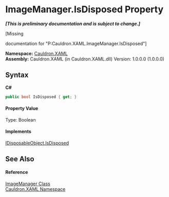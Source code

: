 # ImageManager.IsDisposed Property 
 _**\[This is preliminary documentation and is subject to change.\]**_

\[Missing <summary> documentation for "P:Cauldron.XAML.ImageManager.IsDisposed"\]

**Namespace:**&nbsp;<a href="N_Cauldron_XAML">Cauldron.XAML</a><br />**Assembly:**&nbsp;Cauldron.XAML (in Cauldron.XAML.dll) Version: 1.0.0.0 (1.0.0.0)

## Syntax

**C#**<br />
``` C#
public bool IsDisposed { get; }
```


#### Property Value
Type: Boolean

#### Implements
<a href="P_Cauldron_Core_IDisposableObject_IsDisposed">IDisposableObject.IsDisposed</a><br />

## See Also


#### Reference
<a href="T_Cauldron_XAML_ImageManager">ImageManager Class</a><br /><a href="N_Cauldron_XAML">Cauldron.XAML Namespace</a><br />